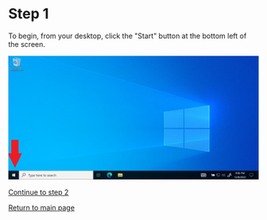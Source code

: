 # Step 1
To begin, from your desktop, click the "Start" button at the bottom left of the screen.

![Image showing arrow pointing at start button](/images/step1-desktop.PNG "desktop")

[Continue to step 2](/starthere/step2.md)  

[Return to main page](../README.md)
